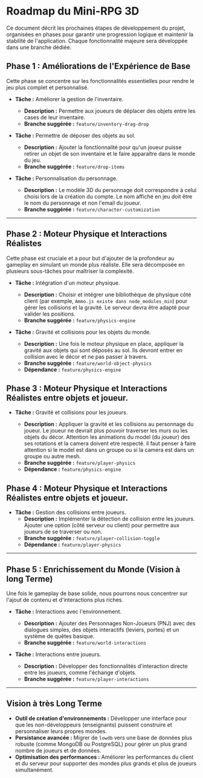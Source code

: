 # Roadmap du Mini-RPG 3D

Ce document décrit les prochaines étapes de développement du projet, organisées en phases pour garantir une progression logique et maintenir la stabilité de l'application. Chaque fonctionnalité majeure sera développée dans une branche dédiée.

## Phase 1 : Améliorations de l'Expérience de Base

Cette phase se concentre sur les fonctionnalités essentielles pour rendre le jeu plus complet et personnalisé.

-  **Tâche :** Améliorer la gestion de l'inventaire.

   -  **Description :** Permettre aux joueurs de déplacer des objets entre les cases de leur inventaire.
   -  **Branche suggérée :** `feature/inventory-drag-drop`

-  **Tâche :** Permettre de déposer des objets au sol.

   -  **Description :** Ajouter la fonctionnalité pour qu'un joueur puisse retirer un objet de son inventaire et le faire apparaître dans le monde du jeu.
   -  **Branche suggérée :** `feature/drop-items`

-  **Tâche :** Personnalisation du personnage.
   -  **Description :** Le modèle 3D du personnage doit correspondre à celui choisi lors de la création du compte. Le nom affiché en jeu doit être le nom du personnage et non l'email du joueur.
   -  **Branche suggérée :** `feature/character-customization`

---

## Phase 2 : Moteur Physique et Interactions Réalistes

Cette phase est cruciale et a pour but d'ajouter de la profondeur au gameplay en simulant un monde plus réaliste. Elle sera décomposée en plusieurs sous-tâches pour maîtriser la complexité.

-  **Tâche :** Intégration d'un moteur physique.

   -  **Description :** Choisir et intégrer une bibliothèque de physique côté client (par exemple, `Ammo.js existe dans node_modules_min`) pour gérer les collisions et la gravité. Le serveur devra être adapté pour valider les positions.
   -  **Branche suggérée :** `feature/physics-engine`

-  **Tâche :** Gravité et collisions pour les objets du monde.

   -  **Description :** Une fois le moteur physique en place, appliquer la gravité aux objets qui sont déposés au sol. Ils devront entrer en collision avec le décor et ne pas passer à travers.
   -  **Branche suggérée :** `feature/world-object-physics`
   -  **Dépendance :** `feature/physics-engine`

## Phase 3 : Moteur Physique et Interactions Réalistes entre objets et joueur.

-  **Tâche :** Gravité et collisions pour les joueurs.

   -  **Description :** Appliquer la gravité et les collisions au personnage du joueur. Le joueur ne devrait plus pouvoir traverser les murs ou les objets du décor. Attention les animations du model (du joueur) des ses rotations et la camera doivent etre respecté. il faut penser à faire attention si le model est dans un groupe ou si la camera est dans un groupe ou autre mesh.
   -  **Branche suggérée :** `feature/player-physics`
   -  **Dépendance :** `feature/physics-engine`

## Phase 4 : Moteur Physique et Interactions Réalistes entre objets et joueur.

-  **Tâche :** Gestion des collisions entre joueurs.
   -  **Description :** Implémenter la détection de collision entre les joueurs. Ajouter une option (côté serveur ou client) pour permettre aux joueurs de se traverser ou non.
   -  **Branche suggérée :** `feature/player-collision-toggle`
   -  **Dépendance :** `feature/player-physics`

---

## Phase 5 : Enrichissement du Monde (Vision à long Terme)

Une fois le gameplay de base solide, nous pourrons nous concentrer sur l'ajout de contenu et d'interactions plus riches.

-  **Tâche :** Interactions avec l'environnement.

   -  **Description :** Ajouter des Personnages Non-Joueurs (PNJ) avec des dialogues simples, des objets interactifs (leviers, portes) et un système de quêtes basique.
   -  **Branche suggérée :** `feature/world-interactions`

-  **Tâche :** Interactions entre joueurs.
   -  **Description :** Développer des fonctionnalités d'interaction directe entre les joueurs, comme l'échange d'objets.
   -  **Branche suggérée :** `feature/player-interactions`

---

## Vision à très Long Terme

-  **Outil de création d'environnements :** Développer une interface pour que les non-développeurs (enseignants) puissent construire et personnaliser leurs propres mondes.
-  **Persistance avancée :** Migrer de `lowdb` vers une base de données plus robuste (comme MongoDB ou PostgreSQL) pour gérer un plus grand nombre de joueurs et de données.
-  **Optimisation des performances :** Améliorer les performances du client et du serveur pour supporter des mondes plus grands et plus de joueurs simultanément.
